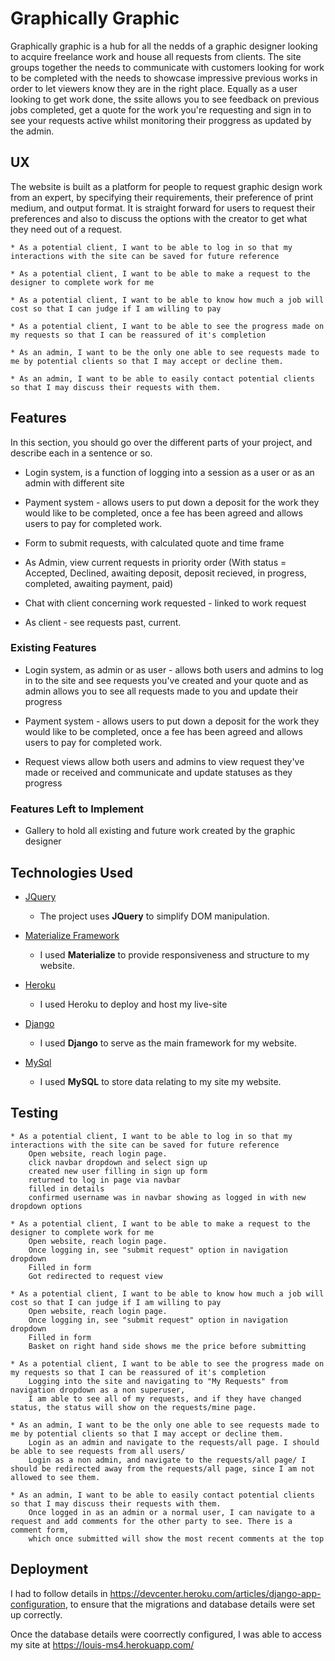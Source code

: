 # Graphically Graphic

Graphically graphic is a hub for all the nedds of a graphic designer looking to acquire freelance work and house all requests from clients. The site groups together the needs to communicate with customers looking for work to be completed with the needs to showcase impressive previous works in order to let viewers know they are in the right place. Equally as a user looking to get work done, the ssite allows you to see feedback on previous jobs completed, get a quote for the work you're requesting and sign in to see your requests active whilst monitoring their proggress as updated by the admin. 

 
## UX

The website is built as a platform for people to request graphic design work from an expert, by specifying their requirements, their preference of print medium, and output format. It is straight forward for users to request their preferences and also to discuss the options with the creator to get what they need out of a request.

    * As a potential client, I want to be able to log in so that my interactions with the site can be saved for future reference

    * As a potential client, I want to be able to make a request to the designer to complete work for me

    * As a potential client, I want to be able to know how much a job will cost so that I can judge if I am willing to pay

    * As a potential client, I want to be able to see the progress made on my requests so that I can be reassured of it's completion

    * As an admin, I want to be the only one able to see requests made to me by potential clients so that I may accept or decline them.

    * As an admin, I want to be able to easily contact potential clients so that I may discuss their requests with them.


## Features

In this section, you should go over the different parts of your project, and describe each in a sentence or so.

- Login system, is a function of logging into a session as a user or as an admin with different site 

- Payment system - allows users to put down a deposit for the work they would like to be completed, once a fee has been agreed and allows users to pay for completed work.

- Form to submit requests, with calculated quote and time frame 

- As Admin, view current requests in priority order (With status = Accepted, Declined, awaiting deposit, deposit recieved, in progress, completed, awaiting payment, paid)

- Chat with client concerning work requested - linked to work request

- As client - see requests past, current.
 
### Existing Features

- Login system, as admin or as user - allows both users and admins to log in to the site and see requests you've created and your quote and as admin allows you to see all requests made to you and update their progress

- Payment system - allows users to put down a deposit for the work they would like to be completed, once a fee has been agreed and allows users to pay for completed work.

- Request views allow both users and admins to view request they've made or received and communicate and update statuses as they progress


### Features Left to Implement

- Gallery to hold all existing and future work created by the graphic designer

## Technologies Used

- [JQuery](https://jquery.com)
    - The project uses **JQuery** to simplify DOM manipulation.

- [Materialize Framework](https://materializecss.com/)
    - I used **Materialize** to provide responsiveness and structure to my website.

- [Heroku](https://www.heroku.com/)
	- I used Heroku to deploy and host my live-site

- [Django](https://django.com/)
    - I used **Django** to serve as the main framework for my website.

- [MySql](https://dev.mysql.com/)
    - I used **MySQL** to store data relating to my site my website.


## Testing


    * As a potential client, I want to be able to log in so that my interactions with the site can be saved for future reference
        Open website, reach login page.
        click navbar dropdown and select sign up
        created new user filling in sign up form
        returned to log in page via navbar
        filled in details
        confirmed username was in navbar showing as logged in with new dropdown options

    * As a potential client, I want to be able to make a request to the designer to complete work for me
        Open website, reach login page.
        Once logging in, see "submit request" option in navigation dropdown
        Filled in form
        Got redirected to request view

    * As a potential client, I want to be able to know how much a job will cost so that I can judge if I am willing to pay
        Open website, reach login page.
        Once logging in, see "submit request" option in navigation dropdown
        Filled in form
        Basket on right hand side shows me the price before submitting

    * As a potential client, I want to be able to see the progress made on my requests so that I can be reassured of it's completion
        Logging into the site and navigating to "My Requests" from navigation dropdown as a non superuser,
        I am able to see all of my requests, and if they have changed status, the status will show on the requests/mine page.

    * As an admin, I want to be the only one able to see requests made to me by potential clients so that I may accept or decline them.
        Login as an admin and navigate to the requests/all page. I should be able to see requests from all users/
        Login as a non admin, and navigate to the requests/all page/ I should be redirected away from the requests/all page, since I am not allowed to see them.

    * As an admin, I want to be able to easily contact potential clients so that I may discuss their requests with them.
        Once logged in as an admin or a normal user, I can navigate to a request and add comments for the other party to see. There is a comment form,
        which once submitted will show the most recent comments at the top

## Deployment

I had to follow details in https://devcenter.heroku.com/articles/django-app-configuration, to ensure that the migrations and database details were set up correctly.

Once the database details were coorrectly configured, I was able to access my site at https://louis-ms4.herokuapp.com/
